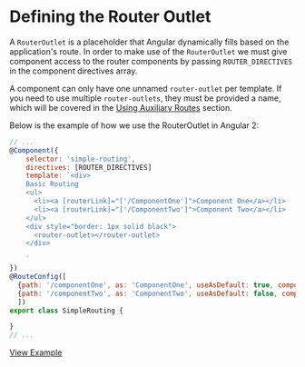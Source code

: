 # Defining the Router Outlet  #

A `RouterOutlet` is a placeholder that Angular dynamically fills based on the application's route. In order to make use of the `RouterOutlet` we must give component access to the router components by passing `ROUTER_DIRECTIVES` in the component directives array.

A component can only have one unnamed `router-outlet` per template. If you need to use multiple `router-outlets`, they must be provided a name, which will be covered in the [Using Auxiliary Routes](./using_auxiliary_routes.md) section.

Below is the example of how we use the RouterOutlet in Angular 2:

```javascript
// ...
@Component({
	selector: 'simple-routing',
	directives: [ROUTER_DIRECTIVES]
	template: `<div>
	Basic Routing
	<ul>
	  <li><a [routerLink]="['/ComponentOne']">Component One</a></li>
	  <li><a [routerLink]="['/ComponentTwo']">Component Two</a></li>
	</ul>
	<div style="border: 1px solid black">
	  <router-outlet></router-outlet>
	</div>

	`
})
@RouteConfig([
  {path: '/componentOne', as: 'ComponentOne', useAsDefault: true, component: ComponentOne},
  {path: '/componentTwo', as: 'ComponentTwo', useAsDefault: false, component: ComponentTwo}
  ])
export class SimpleRouting {

}
// ...
```
[View Example](https://plnkr.co/edit/c8tiTcT0mso4neVHuN2K?p=preview)
